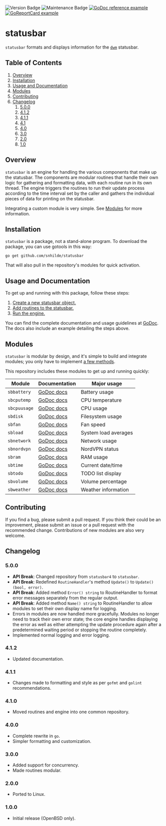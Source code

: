 ![Version Badge](https://img.shields.io/badge/Version-5.0.0-informational)
![Maintenance Badge](https://img.shields.io/badge/Maintained-yes-success)
[![GoDoc reference example](https://img.shields.io/badge/godoc-reference-blue.svg)](https://godoc.org/github.com/snhilde/statusbar)
[![GoReportCard example](https://goreportcard.com/badge/github.com/snhilde/statusbar)](https://goreportcard.com/report/github.com/snhilde/statusbar)


# statusbar
`statusbar` formats and displays information for the [`dwm`](https://dwm.suckless.org/) statusbar.


## Table of Contents
1. [Overview](#overview)
1. [Installation](#installation)
1. [Usage and Documentation](#usage-and-documentation)
1. [Modules](#modules)
1. [Contributing](#contributing)
1. [Changelog](#changelog)
	1. [5.0.0](#500)
	1. [4.1.2](#412)
	1. [4.1.1](#411)
	1. [4.1](#410)
	1. [4.0](#400)
	1. [3.0](#300)
	1. [2.0](#200)
	1. [1.0](#100)


## Overview
`statusbar` is an engine for handling the various components that make up the statusbar. The components are modular routines that handle their own logic for gathering and formatting data, with each routine run in its own thread. The engine triggers the routines to run their update process according to the time interval set by the caller and gathers the individual pieces of data for printing on the statusbar.

Integrating a custom module is very simple. See [Modules](#modules) for more information.


## Installation
`statusbar` is a package, not a stand-alone program. To download the package, you can use gotools in this way:
```
go get github.com/snhilde/statusbar
```
That will also pull in the repository's modules for quick activation.


## Usage and Documentation
To get up and running with this package, follow these steps:
1. [Create a new statusbar object.](https://godoc.org/github.com/snhilde/statusbar#New)
1. [Add routines to the statusbar.](https://godoc.org/github.com/snhilde/statusbar#Statusbar.Append)
1. [Run the engine.](https://godoc.org/github.com/snhilde/statusbar#Statusbar.Run)

You can find the complete documentation and usage guidelines at [GoDoc](https://godoc.org/github.com/snhilde/statusbar). The docs also include an example detailing the steps above.


## Modules
`statusbar` is modular by design, and it's simple to build and integrate modules; you only have to implement [a few methods](https://godoc.org/github.com/snhilde/statusbar#RoutineHandler).

This repository includes these modules to get up and running quickly:

| Module       | Documentation                                                           | Major usage          |
| ------------ | ----------------------------------------------------------------------- | -------------------- |
| `sbbattery`  | [GoDoc docs](https://godoc.org/github.com/snhilde/statusbar/sbbattery)  | Battery usage        |
| `sbcputemp`  | [GoDoc docs](https://godoc.org/github.com/snhilde/statusbar/sbcputemp)  | CPU temperature      |
| `sbcpuusage` | [GoDoc docs](https://godoc.org/github.com/snhilde/statusbar/sbcpuusage) | CPU usage            |
| `sbdisk`     | [GoDoc docs](https://godoc.org/github.com/snhilde/statusbar/sbdisk)     | Filesystem usage     |
| `sbfan`      | [GoDoc docs](https://godoc.org/github.com/snhilde/statusbar/sbfan)      | Fan speed            |
| `sbload`     | [GoDoc docs](https://godoc.org/github.com/snhilde/statusbar/sbload)     | System load averages |
| `sbnetwork`  | [GoDoc docs](https://godoc.org/github.com/snhilde/statusbar/sbnetwork)  | Network usage        |
| `sbnordvpn`  | [GoDoc docs](https://godoc.org/github.com/snhilde/statusbar/sbnordvpn)  | NordVPN status       |
| `sbram`      | [GoDoc docs](https://godoc.org/github.com/snhilde/statusbar/sbram)      | RAM usage            |
| `sbtime`     | [GoDoc docs](https://godoc.org/github.com/snhilde/statusbar/sbtime)     | Current date/time    |
| `sbtodo`     | [GoDoc docs](https://godoc.org/github.com/snhilde/statusbar/sbtodo)     | TODO list display    |
| `sbvolume`   | [GoDoc docs](https://godoc.org/github.com/snhilde/statusbar/sbvolume)   | Volume percentage    |
| `sbweather`  | [GoDoc docs](https://godoc.org/github.com/snhilde/statusbar/sbweather)  | Weather information  |


## Contributing
If you find a bug, please submit a pull request.
If you think their could be an improvement, please submit an issue or a pull request with the recommended change.
Contributions of new modules are also very welcome.


## Changelog
### 5.0.0
* **API Break**: Changed repository from `statusbar4` to `statusbar`.
* **API Break**: Redefined `RoutineHandler`'s method `Update()` to `Update() (bool, error)`.
* **API Break**: Added method `Error() string` to RoutineHandler to format error messages separately from the regular output.
* **API Break**: Added method `Name() string` to RoutineHandler to allow modules to set their own display name for logging.
* Errors in modules are now handled more gracefully. Modules no longer need to track their own error state; the core engine handles displaying the error as well as either attempting the update procedure again after a predetermined waiting period or stopping the routine completely.
* Implemented normal logging and error logging.

### 4.1.2
* Updated documentation.

### 4.1.1
* Changes made to formatting and style as per `gofmt` and `golint` recommendations.

### 4.1.0
* Moved routines and engine into one common repository.

### 4.0.0
* Complete rewrite in `go`.
* Simpler formatting and customization.

### 3.0.0
* Added support for concurrency.
* Made routines modular.

### 2.0.0
* Ported to Linux.

### 1.0.0
* Initial release (OpenBSD only).
